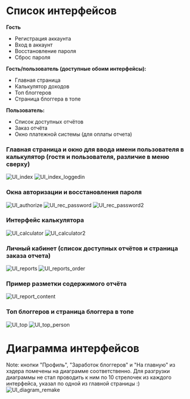 # Cписок интерфейсов

**Гость**
 - Регистрация аккаунта
 - Вход в аккаунт
 - Восстановление пароля
 - Сброс пароля

**Гость/пользователь (доступные обоим интерфейсы):**

 - Главная страница
 - Калькулятор доходов
 - Топ блоггеров
 - Страница блоггера в топе

**Пользователь:**

 - Список доступных отчётов
 - Заказ отчёта
 - Окно платежной системы (для оплаты отчета)

### Главная страница и окно для ввода имени пользователя в калькулятор (гостя и пользователя, различие в меню сверху)
![UI_index](https://user-images.githubusercontent.com/95046139/147320606-4f68ed80-6569-4072-8616-656b157e5f78.png)
![UI_index_loggedin](https://user-images.githubusercontent.com/95046139/147320676-56ada832-93ee-4bf0-a0ad-cf49e64a5297.png)

### Окна авторизации и восстановления пароля
![UI_authorize](https://user-images.githubusercontent.com/95046139/147320690-b39d6aed-60a6-456c-b1b9-1635abcdb76a.png)
![UI_rec_password](https://user-images.githubusercontent.com/95046139/147320705-2d4fb9a5-a500-462d-ae64-fd6dfde2d747.png)
![UI_rec_password2](https://user-images.githubusercontent.com/95046139/147320712-466bb802-394a-499c-8bfa-4abe1bdb92e5.png)

### Интерфейс калькулятора
![UI_calculator](https://user-images.githubusercontent.com/95046139/147320727-bc6092c5-9074-4e44-a7e7-d4b03a715b19.png)
![UI_calculator2](https://user-images.githubusercontent.com/95046139/147320736-e5fcd3e7-d39d-4281-b3c5-9bfac0dbf97b.png)

### Личный кабинет (список доступных отчётов и страница заказа отчета)
![UI_reports](https://user-images.githubusercontent.com/95046139/147321698-6e883b7c-723b-482f-ad76-5e278acc45b8.png)
![UI_reports_order](https://user-images.githubusercontent.com/95046139/147321716-07ad6721-d550-461e-8b2e-d2e9ddb853c5.png)

### Пример разметки содержимого отчёта
![UI_report_content](https://user-images.githubusercontent.com/95046139/147320853-04b08373-8e2e-46dd-8958-b52491b80757.png)

### Топ блоггеров и страница блоггера в топе
![UI_top](https://user-images.githubusercontent.com/95046139/147321185-c76c574e-a784-475a-aca4-582c7c78f8b2.png)
![UI_top_person](https://user-images.githubusercontent.com/95046139/147321191-8755b2fa-b405-4b61-b7e9-20662211cb1c.png)

# Диаграмма интерфейсов

Note: кнопки "Профиль", "Заработок блоггеров" и "На главную" из хэдера помечены на диаграмме соответственно. Для разгрузки диаграммы не стал проводить к ним по 10 стрелочек из каждого интерфейса, указал по одной из главной страницы :)
![UI_diagram_remake](https://user-images.githubusercontent.com/95046139/147716228-f6e59fef-f1a1-453f-9728-3f55d9438dbd.png)



